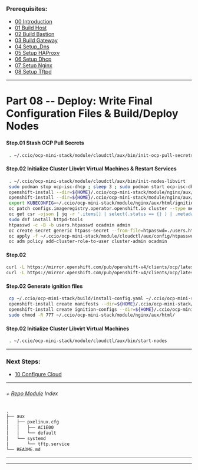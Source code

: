 ### Prerequisites:
  + [00 Introduction]
  + [01 Build Host]
  + [02 Build Bastion]
  + [03 Build Gateway]
  + [04 Setup_Dns]
  + [05 Setup HAProxy]
  + [06 Setup Dhcp]
  + [07 Setup Nginx]
  + [08 Setup Tftpd]
--------------------------------------------------------------------------------
    
# Part 08 -- Deploy: Write Final Configuration Files & Build/Deploy Nodes
####    Step.01 Stash OCP Pull Secrets
```sh
 . ~/.ccio/ocp-mini-stack/module/cloudctl/aux/bin/init-ocp-pull-secrets
```
####    Step.02 Initialize Cluster Libvirt Virtual Machines & Restart Services
```sh
 . ~/.ccio/ocp-mini-stack/module/cloudctl/aux/bin/init-nodes-libvirt
 sudo podman stop ocp-isc-dhcp ; sleep 3 ; sudo podman start ocp-isc-dhcp
 openshift-install --dir=${HOME}/.ccio/ocp-mini-stack/module/nginx/aux/html/ignition/ wait-for bootstrap-complete --log-level=debug
 openshift-install --dir=${HOME}/.ccio/ocp-mini-stack/module/nginx/aux/html/ignition/ wait-for install-complete --log-level=debug
 export KUBECONFIG=~/.ccio/ocp-mini-stack/module/nginx/aux/html/ignition/auth/kubeconfig
 oc patch configs.imageregistry.operator.openshift.io cluster --type merge --patch '{"spec":{"storage":{"emptyDir":{}}}}'
 oc get csr -ojson | jq -r '.items[] | select(.status == {} ) | .metadata.name' | xargs oc adm certificate approve
 sudo dnf install httpd-tools
 htpasswd -c -B -b users.htpasswd ocadmin admin
 oc create secret generic htpass-secret --from-file=htpasswd=./users.htpasswd -n openshift-config
 oc apply -f ~/.ccio/ocp-mini-stack/module/cloudctl/aux/config/htpasswd.yaml
 oc adm policy add-cluster-role-to-user cluster-admin ocadmin
```
####    Step.02 
```sh
curl -L https://mirror.openshift.com/pub/openshift-v4/clients/ocp/latest/openshift-install-linux-4.3.0.tar.gz | sudo tar xzvf - --directory /usr/local/bin/ openshift-install
curl -L https://mirror.openshift.com/pub/openshift-v4/clients/ocp/latest/openshift-client-linux-4.3.0.tar.gz | sudo tar xzvf - --directory /usr/local/bin/ kubectl oc
```
####    Step.02 Generate ignition files
```sh
 cp ~/.ccio/ocp-mini-stack/build/install-config.yaml ~/.ccio/ocp-mini-stack/module/nginx/aux/html/ignition
 openshift-install create manifests --dir=${HOME}/.ccio/ocp-mini-stack/module/nginx/aux/html/ignition/
 openshift-install create ignition-configs --dir=${HOME}/.ccio/ocp-mini-stack/module/nginx/aux/html/ignition/
 sudo chmod -R 777 ~/.ccio/ocp-mini-stack/module/nginx/aux/html/
```
####    Step.02 Initialize Cluster Libvirt Virtual Machines
```sh
 . ~/.ccio/ocp-mini-stack/module/cloudctl/aux/bin/start-nodes
```
    
    
---------------------------------------------------------------------------------
    
### Next Steps:
  + [10 Configure Cloud]
    
---------------------------------------------------------------------------------
    
######  + [Repo Module] Index
```sh
.
├── aux
│   ├── pxelinux.cfg
│   │   ├── AC1E00
│   │   └── default
│   └── systemd
│       └── tftp.service
└── README.md
```

<!-- Markdown link & img dfn's -->
[Repo Module]:/module/tftpd
[podman]: https://podman.io
[Alpine Linux]:https://alpinelinux.org/
[TFTPd]:http://freshmeat.sourceforge.net/projects/tftp-hpa/
[tftp-hpa]:http://freshmeat.sourceforge.net/projects/tftp-hpa/
--------------------------------------------------------------------------------
--------------------------------------------------------------------------------
[00 Introduction]:/00_Introduction.md
<!-- Markdown link & img dfn's -->
[00 Introduction]:/00_Introduction.md
[01 Build Host]:/01_Build_Host.md
[02 Build Bastion]:/02_Build_Bastion.md
[03 Build Gateway]:/03_Build_Gateway.md
[04 Setup_Dns]:/04_Setup_DNS.md
[05 Setup HAProxy]:/05_Setup_HAProxy.md
[06 Setup Dhcp]:/06_Setup_DHCP.md
[07 Setup Nginx]:/07_Setup_Nginx.md
[08 Setup Tftpd]:/08_Setup_Tftpd.md
[09 Deploy Cloud]:/09_Deploy_Cloud.md
[10 Configure Cloud]:/10_Configure_Cloud.md
